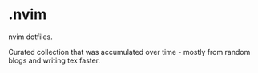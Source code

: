 # .nvim
nvim dotfiles.

Curated collection that was accumulated over time - mostly from random blogs and writing tex faster.
